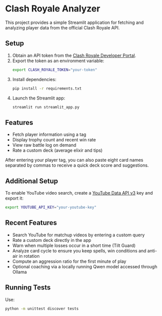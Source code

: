 # Clash Royale Analyzer

This project provides a simple Streamlit application for fetching and analyzing player data from the official Clash Royale API.

## Setup

1. Obtain an API token from the [Clash Royale Developer Portal](https://developer.clashroyale.com/).
2. Export the token as an environment variable:
   ```bash
   export CLASH_ROYALE_TOKEN="your-token"
   ```
3. Install dependencies:
   ```bash
   pip install -r requirements.txt
   ```
4. Launch the Streamlit app:
   ```bash
   streamlit run streamlit_app.py
   ```

## Features

- Fetch player information using a tag
- Display trophy count and recent win rate
- View raw battle log on demand
- Rate a custom deck (average elixir and tips)

After entering your player tag, you can also paste eight card names separated
by commas to receive a quick deck score and suggestions.

## Additional Setup

To enable YouTube video search, create a [YouTube Data API v3](https://developers.google.com/youtube/v3) key and export it:
```bash
export YOUTUBE_API_KEY="your-youtube-key"
```

## Recent Features

- Search YouTube for matchup videos by entering a custom query
- Rate a custom deck directly in the app
- Warn when multiple losses occur in a short time (Tilt Guard)
- Analyze card cycle to ensure you keep spells, win conditions and anti-air in rotation
- Compute an aggression ratio for the first minute of play
- Optional coaching via a locally running Qwen model accessed through Ollama

## Running Tests

Use:
```bash
python -m unittest discover tests
```
